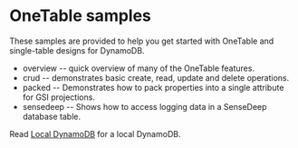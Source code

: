 OneTable samples
===

These samples are provided to help you get started with OneTable and single-table designs for DynamoDB.

* overview -- quick overview of many of the OneTable features.
* crud -- demonstrates basic create, read, update and delete operations.
* packed -- Demonstrates how to pack properties into a single attribute for GSI projections.
* sensedeep -- Shows how to access logging data in a SenseDeep database table.

Read [Local DynamoDB](https://docs.aws.amazon.com/amazondynamodb/latest/developerguide/DynamoDBLocal.html) for a local DynamoDB.
